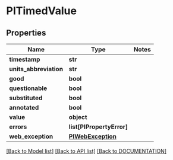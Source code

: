 # PITimedValue

## Properties
Name | Type | Notes
------------ | ------------- | -------------
**timestamp** | **str**
**units_abbreviation** | **str**
**good** | **bool**
**questionable** | **bool**
**substituted** | **bool**
**annotated** | **bool**
**value** | **object**
**errors** | **list[PIPropertyError]**
**web_exception** | **[**PIWebException**](../models/PIWebException.md)**

[[Back to Model list]](../../DOCUMENTATION.md#documentation-for-models) [[Back to API list]](../../DOCUMENTATION.md#documentation-for-api-endpoints) [[Back to DOCUMENTATION]](../../DOCUMENTATION.md)
